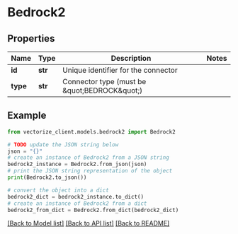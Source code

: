 # Bedrock2


## Properties

Name | Type | Description | Notes
------------ | ------------- | ------------- | -------------
**id** | **str** | Unique identifier for the connector | 
**type** | **str** | Connector type (must be \&quot;BEDROCK\&quot;) | 

## Example

```python
from vectorize_client.models.bedrock2 import Bedrock2

# TODO update the JSON string below
json = "{}"
# create an instance of Bedrock2 from a JSON string
bedrock2_instance = Bedrock2.from_json(json)
# print the JSON string representation of the object
print(Bedrock2.to_json())

# convert the object into a dict
bedrock2_dict = bedrock2_instance.to_dict()
# create an instance of Bedrock2 from a dict
bedrock2_from_dict = Bedrock2.from_dict(bedrock2_dict)
```
[[Back to Model list]](../README.md#documentation-for-models) [[Back to API list]](../README.md#documentation-for-api-endpoints) [[Back to README]](../README.md)


